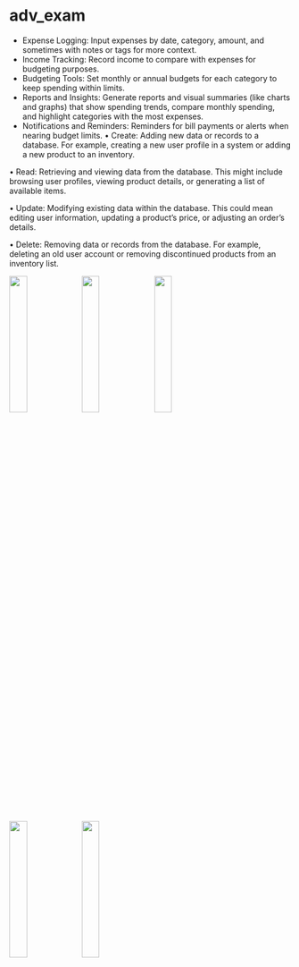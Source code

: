 # adv_exam

-    Expense Logging: Input expenses by date, category, amount, and sometimes with notes or tags for more context.
-  Income Tracking: Record income to compare with expenses for budgeting purposes.
 - Budgeting Tools: Set monthly or annual budgets for each category to keep spending within limits.
- Reports and Insights: Generate reports and visual summaries (like charts and graphs) that show spending trends, compare monthly spending, and highlight categories with the most expenses.
- Notifications and Reminders: Reminders for bill payments or alerts when nearing budget limits.
• Create: Adding new data or records to a database. For example, creating a new user profile in a system or adding a new product to an inventory.

• Read: Retrieving and viewing data from the database. This might include browsing user profiles, viewing product details, or generating a list of available items.

• Update: Modifying existing data within the database. This could mean editing user information, updating a product’s price, or adjusting an order’s details.

• Delete: Removing data or records from the database. For example, deleting an old user account or removing discontinued products from an inventory list.


<img src="https://github.com/user-attachments/assets/49630b1c-3141-442d-9c52-6d0cd361f589" height =25% width =25%>
<img src="https://github.com/user-attachments/assets/2eca1820-4830-4169-b38a-de7e5f180af5" height =25% width =25%>
<img src="https://github.com/user-attachments/assets/b4c73df7-a8ce-4b89-9d88-2cee0050210e"height =25% width =25%>
<img src="https://github.com/user-attachments/assets/5018ffdb-625f-48de-975a-182b6d0e85fb"height =25% width=25%>
<img src="https://github.com/user-attachments/assets/9ea7e422-8115-47e8-840c-ce80b814777f"height =25% width=25%>
